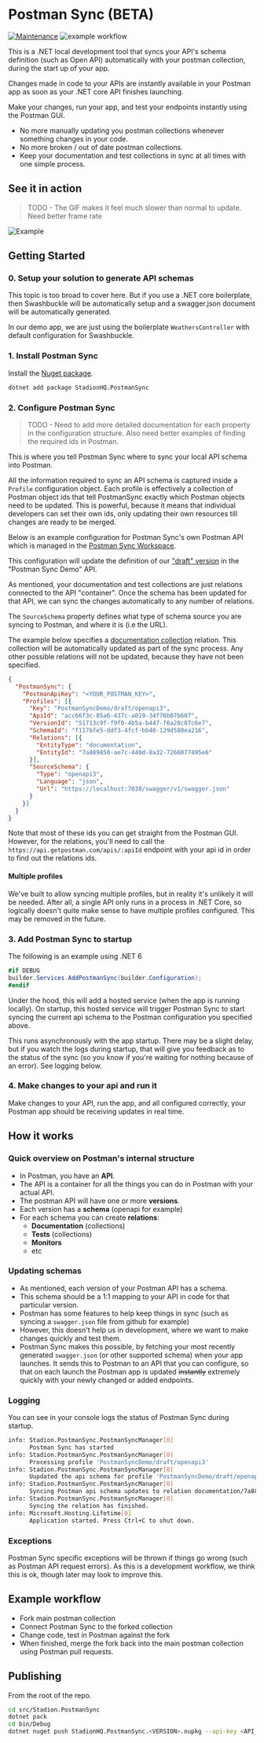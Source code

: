 # Postman Sync (BETA)
[![Maintenance](https://img.shields.io/nuget/v/StadionHQ.PostmanSync)](https://www.nuget.org/packages/StadionHQ.PostmanSync/)
![example workflow](https://github.com/stadionHQ/PostmanSync/actions/workflows/dotnet.yml/badge.svg)

This is a .NET local development tool that syncs your API's schema definition (such as Open API) automatically with your postman collection, during the start up of your app.

Changes made in code to your APIs are instantly available in your Postman app as soon as your .NET core API finishes launching.

Make your changes, run your app, and test your endpoints instantly using the Postman GUI.

- No more manually updating you postman collections whenever something changes in your code.
- No more broken / out of date postman collections.
- Keep your documentation and test collections in sync at all times with one simple process.

## See it in action
> TODO - The GIF makes it feel much slower than normal to update. Need better frame rate

![Example](https://github.com/stadionHQ/PostmanSync/blob/main/readme/images/example-flow.gif?raw=true)

## Getting Started

### 0. Setup your solution to generate API schemas
This topic is too broad to cover here. But if you use a .NET core boilerplate, then Swashbuckle will be automatically setup and a swagger.json document will be automatically generated.

In our demo app, we are just using the boilerplate `WeathersController` with default configuration for Swashbuckle.

### 1. Install Postman Sync
Install the [Nuget package](https://www.nuget.org/packages/StadionHQ.PostmanSync/).
```bash
dotnet add package StadionHQ.PostmanSync
```

### 2. Configure Postman Sync

> TODO - Need to add more detailed documentation for each property in the configuration structure. Also need better examples of finding the required ids in Postman.

This is where you tell Postman Sync where to sync your local API schema into Postman.

All the information required to sync an API schema is captured inside a `Profile` configuration object. Each profile is effectively a collection of Postman object ids that tell PostmanSync exactly which Postman objects need to be updated. This is powerful, because it means that individual developers can set their own ids, only updating their own resources till changes are ready to be merged.

Below is an example configuration for Postman Sync's own Postman API which is managed in the [Postman Sync Workspace](https://www.postman.com/stadionapis/workspace/postman-swagger-sync/overview).

This configuration will update the definition of our ["draft" version](https://www.postman.com/stadionapis/workspace/postman-swagger-sync/api/acc66f3c-05a6-437c-a019-34f76b07b607/version/51713c9f-f9f0-4b5a-b447-f6a28c07c6e7) in the "Postman Sync Demo" API.

As mentioned, your documentation and test collections are just relations connected to the API "container". Once the schema has been updated for that API, we can sync the changes automatically to any number of relations.

The `SourceSchema` property defines what type of schema source you are syncing to Postman, and where it is (i.e the URL).

The example below specifies a [documentation collection](https://www.postman.com/stadionapis/workspace/postman-swagger-sync/collection/8423190-1d8b581d-bc6d-44c9-bccf-b604d9c5e033?ctx=documentation) relation. This collection will be automatically updated as part of the sync process. Any other possible relations will not be updated, because they have not been specified.


```json
{
  "PostmanSync": {
    "PostmanApiKey": "<YOUR_POSTMAN_KEY>",
    "Profiles": [{
      "Key": "PostmanSyncDemo/draft/openapi3",
      "ApiId": "acc66f3c-05a6-437c-a019-34f76b07b607",
      "VersionId": "51713c9f-f9f0-4b5a-b447-f6a28c07c6e7",
      "SchemaId": "f1176fe5-ddf3-4fcf-bb40-129d580ea216",
      "Relations": [{
        "EntityType": "documentation",
        "EntityId": "7a889850-ae7c-440d-8a32-7266077495e6"
      }],
      "SourceSchema": {
        "Type": "openapi3",
        "Language": "json",
        "Url": "https://localhost:7038/swagger/v1/swagger.json"
      }
    }]
  }
}
```
Note that most of these ids you can get straight from the Postman GUI. However, for the relations, you'll need to call the `https://api.getpostman.com/apis/:apiId` endpoint with your api id in order to find out the relations ids.

#### Multiple profiles
We've built to allow syncing multiple profiles, but in reality it's unlikely it will be needed. After all, a single API only runs in a process in .NET Core, so logically doesn't quite make sense to have multiple profiles configured. This may be removed in the future.

### 3. Add Postman Sync to startup
The following is an example using .NET 6

```c#
#if DEBUG
builder.Services.AddPostmanSync(builder.Configuration);
#endif
```

Under the hood, this will add a hosted service (when the app is running locally). On startup, this hosted service will trigger Postman Sync to start syncing the current api schema to the Postman configuration you specified above.

This runs asynchronously with the app startup. There may be a slight delay, but if you watch the logs during startup, that will give you feedback as to the status of the sync (so you know if you're waiting for nothing because of an error). See logging below.

### 4. Make changes to your api and run it

Make changes to your API, run the app, and all configured correctly, your Postman app should be receiving updates in real time.

## How it works
### Quick overview on Postman's internal structure
- In Postman, you have an **API**.
- The API is a container for all the things you can do in Postman with your actual API.
- The postman API will have one or more **versions**.
- Each version has a **schema** (openapi for example)
- For each schema you can create **relations**:
  - **Documentation** (collections)
  - **Tests** (collections)
  - **Monitors**
  - etc

### Updating schemas
- As mentioned, each version of your Postman API has a schema.
- This schema should be a 1:1 mapping to your API in code for that particular version.
- Postman has some features to help keep things in sync (such as syncing a `swagger.json` file from github for example)
- However, this doesn't help us in development, where we want to make changes quickly and test them.
- Postman Sync makes this possible, by fetching your most recently generated `swagger.json` (or other supported schema) when your app launches. It sends this to Postman to an API that you can configure, so that on each launch the Postman app is updated ~~instantly~~ extremely quickly with your newly changed or added endpoints.

### Logging
You can see in your console logs the status of Postman Sync during startup.

```bash
info: Stadion.PostmanSync.PostmanSyncManager[0]
      Postman Sync has started
info: Stadion.PostmanSync.PostmanSyncManager[0]
      Processing profile 'PostmanSyncDemo/draft/openapi3'
info: Stadion.PostmanSync.PostmanSyncManager[0]
      Uupdated the api schema for profile 'PostmanSyncDemo/draft/openapi3'
info: Stadion.PostmanSync.PostmanSyncManager[0]
      Syncing Postman api schema updates to relation documentation/7a889850-ae7c-440d-8a32-7266077495e6
info: Stadion.PostmanSync.PostmanSyncManager[0]
      Syncing the relation has finished.
info: Microsoft.Hosting.Lifetime[0]
      Application started. Press Ctrl+C to shut down.
```

### Exceptions
Postman Sync specific exceptions will be thrown if things go wrong (such as Postman API request errors). As this is a development workflow, we think this is ok, though later may look to improve this.


## Example workflow

- Fork main postman collection
- Connect Postman Sync to the forked collection
- Change code, test in Postman against the fork
- When finished, merge the fork back into the main postman collection using Postman pull requests.

## Publishing
From the root of the repo.

```bash
cd src/Stadion.PostmanSync
dotnet pack
cd bin/Debug
dotnet nuget push StadionHQ.PostmanSync.<VERSION>.nupkg --api-key <API_KEY> --source https://api.nuget.org/v3/index.json

```
